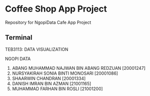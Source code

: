 # Coffee Shop App Project
Repository for NgopiData Cafe App Project

## Terminal
TEB3113: DATA VISUALIZATION

NGOPI DATA
1.	ABANG MUHAMMAD NAJWAN BIN ABANG REDZUAN	[20001247]
2.	NURSYAKIRAH SONIA BINTI MONOSARI	[20001086]
3.	SHAARWIN CHANDRAN	[20001334]
4.	DANISH IMRAN BIN AZMAN	[21001165]
5.	MUHAMMAD FARHAN BIN ROSLI	[21001200]



